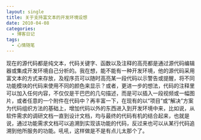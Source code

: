 ```yaml
---
layout: single
title: 关于支持富文本的开发环境设想
date: 2010-04-08
categories:
  - 博客日记
tags:
  - 心情随笔
---
```


现在的源代码都是纯文本，代码关键字、函数以及注释的高亮都是通过源代码编辑器或集成开发环境自己分析的。我在想，能不能有一种开发环境，他的源代码采用富文本的方式来存放，及程序员可以随时高亮某一段代码以示警告或提醒，将不同功能模块的代码来使用不同的颜色来显示？或者，更进一步的想法，代码的注释里可以加入任何内容，不仅仅是干巴巴的几句描述，而是可以插入一段视频或一幅图片，或者任意的一个附件在代码中？再丰富一下，在现有的以“项目”或“解决”方案为代码组织方法的基础上，增加代码以外的东西进入到开发环境中来，比如说，从软件需求的调研文档一直到设计文档，均与最终的代码有机的结合起来，也就是说，通过功能需求文档可以追溯到实现该功能的代码，反过来也可以从某行代码追溯到他所服务的功能。吼吼，这样做是不是有点儿太那个了。
